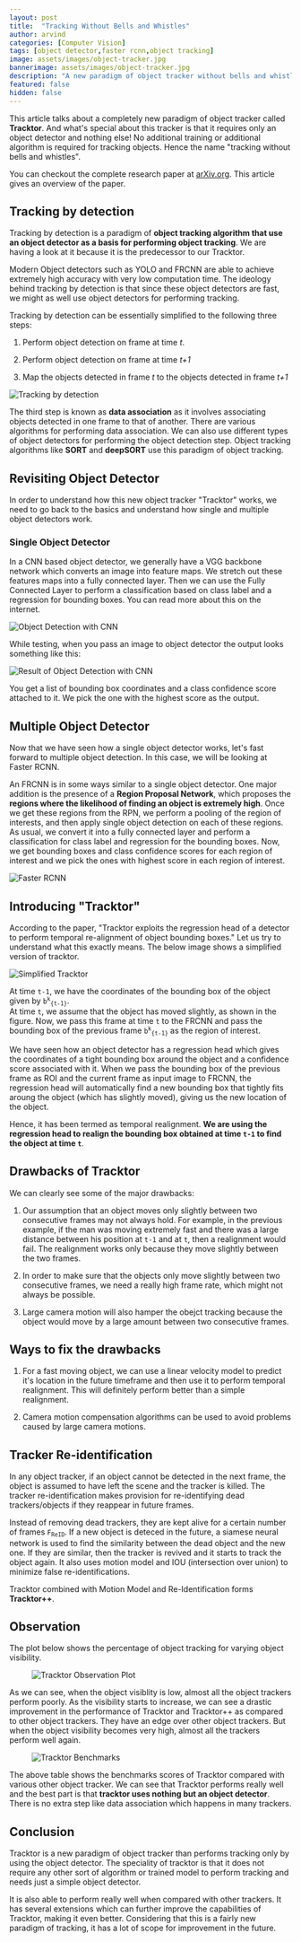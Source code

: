 ```yaml
---
layout: post
title:  "Tracking Without Bells and Whistles"
author: arvind
categories: [Computer Vision]
tags: [object detector,faster rcnn,object tracking]
image: assets/images/object-tracker.jpg
bannerimage: assets/images/object-tracker.jpg
description: "A new paradigm of object tracker without bells and whistles that is capable of tracking objects using just an object detector"
featured: false
hidden: false
---
```


This article talks about a completely new paradigm of object tracker called **Tracktor**. And what's special about this tracker is that it requires only an object detector and nothing else! No additional training or additional algorithm is required for tracking objects. Hence the name "tracking without bells and whistles".

You can checkout the complete research paper at <a href="https://arxiv.org/abs/1903.05625" target="_blank" rel="nofollow">arXiv.org</a>. This article gives an overview of the paper.



## Tracking by detection

Tracking by detection is a paradigm of **object tracking algorithm that use an object detector as a basis for performing object tracking**. We are having a look at it because it is the predecessor to our Tracktor. 

Modern Object detectors such as YOLO and FRCNN are able to achieve extremely high accuracy with very low computation time. The ideology behind tracking by detection is that since these object detectors are fast, we might as well use object detectors for performing tracking.

Tracking by detection can be essentially simplified to the following three steps:

1. Perform object detection on frame at time *t*. 

2. Perform object detection on frame at time *t+1*

3. Map the objects detected in frame *t* to the objects detected in frame *t+1*

![Tracking by detection]({{site.imageurl}}/bells_whistles/det-tracking.png)

The third step is known as **data association** as it involves associating objects detected in one frame to that of another. There are various algorithms for performing data association. We can also use different types of object detectors for performing the object detection step. Object tracking algorithms like **SORT** and **deepSORT** use this paradigm of object tracking. 


## Revisiting Object Detector

In order to understand how this new object tracker "Tracktor" works, we need to go back to the basics and understand how single and multiple object detectors work.


### Single Object Detector

In a CNN based object detector, we generally have a VGG backbone network which converts an image into feature maps. We stretch out these features maps into a fully connected layer. 
Then we can use the Fully Connected Layer to perform a classification based on class label and a regression for bounding boxes. You can read more about this on the internet.

<!-- ![Object detection with CNN]({{ site.baseurl }}/assets/images/obj-det-cnn.png){ width=50% } -->

<img src="{{site.imageurl}}/bells_whistles/obj-det-cnn.png" alt="Object Detection with CNN" />


While testing, when you pass an image to object detector the output looks something like this:

<img src="{{site.imageurl}}/bells_whistles/obj-det-res.png" alt="Result of Object Detection with CNN" />

You get a list of bounding box coordinates and a class confidence score attached to it. We pick the one with the highest score as the output. 


## Multiple Object Detector

Now that we have seen how a single object detector works, let's fast forward to multiple object detection. In this case, we will be looking at Faster RCNN.

An FRCNN is in some ways similar to a single object detector. One major addition is the presence of a **Region Proposal Network**, which proposes the **regions where the likelihood of finding an object is extremely high**. Once we get these regions from the RPN, we perform a pooling of the region of interests, and then apply single object detection on each of these regions. As usual, we convert it into a fully connected layer and perform a classification for class label and regression for the bounding boxes. Now, we get bounding boxes and class confidence scores for each region of interest and we pick the ones with highest score in each region of interest.

<img src="{{site.imageurl}}/bells_whistles/frcnn.png" alt="Faster RCNN" />


## Introducing "Tracktor"

According to the paper, "Tracktor exploits the regression head of a detector to perform temporal re-alignment of object bounding boxes." Let us try to understand what this exactly means. The below image shows a simplified version of tracktor.

<img src="{{site.imageurl}}/bells_whistles/tracktor1.png" alt="Simplified Tracktor" />

At time `t-1`, we have the coordinates of the bounding box of the object given by <code>b<sup>k</sup><sub>{t-1}</sub></code>.<br /> At time `t`, we assume that the object has moved slightly, as shown in the figure. Now, we pass this frame at time `t` to the FRCNN and pass the bounding box of the previous frame <code>b<sup>k</sup><sub>{t-1}</sub></code> as the region of interest.


We have seen how an object detector has a regression head which gives the coordinates of a tight bounding box around the object and a confidence score associated with it. When we pass the bounding box of the previous frame as ROI and the current frame as input image to FRCNN, the regression head will automatically find a new bounding box that tightly fits aroung the object (which has slightly moved), giving us the new location of the object. 


Hence, it has been termed as temporal realignment. **We are using the regression head to realign the bounding box obtained at time `t-1` to find the object at time `t`**.

## Drawbacks of Tracktor

We can clearly see some of the major drawbacks:

1. Our assumption that an object moves only slightly between two consecutive frames may not always hold. For example, in the previous example, if the man was moving extremely fast and there was a large distance between his position at `t-1` and at `t`, then a realignment would fail. The realignment works only because they move slightly between the two frames.

2. In order to make sure that the objects only move slightly between two consecutive frames, we need a really high frame rate, which might not always be possible.

3. Large camera motion will also hamper the obejct tracking because the object would move by a large amount between two consecutive frames.


## Ways to fix the drawbacks

1. For a fast moving object, we can use a linear velocity model to predict it's location in the future timeframe and then use it to perform temporal realignment. This will definitely perform better than a simple realignment.

2. Camera motion compensation algorithms can be used to avoid problems caused by large camera motions.

## Tracker Re-identification

In any object tracker, if an object cannot be detected in the next frame, the object is assumed to have left the scene and the tracker is killed. The tracker re-identification makes provision for re-identifying dead trackers/objects if they reappear in future frames.

Instead of removing dead trackers, they are kept alive for a certain number of frames <code>F<sub>ReID</sub></code>. If a new object is deteced in the future, a siamese neural network is used to find the similarity between the dead object and the new one. If they are similar, then the tracker is revived and it starts to track the object again.
It also uses motion model and IOU (intersection over union) to minimize false re-identifications.

Tracktor combined with Motion Model and Re-Identification forms **Tracktor++**.


## Observation

The plot below shows the percentage of object tracking for varying object visibility.

<figure class="image">
<img src="{{site.imageurl}}/bells_whistles/plot.png" alt="Tracktor Observation Plot" />
</figure>

As we can see, when the object visiblity is low, almost all the object trackers perform poorly. As the visibility starts to increase, we can see a drastic improvement in the performance of Tracktor and Tracktor++ as compared to other object trackers. They have an edge over other object trackers. But when the object visibility becomes very high, almost all the trackers perform well again.

<figure class="image">
<img src="{{site.imageurl}}/bells_whistles/benchmark.png" alt="Tracktor Benchmarks" />
</figure>

The above table shows the benchmarks scores of Tracktor compared with various other object tracker. We can see that Tracktor performs really well and the best part is that **tracktor uses nothing but an object detector**. There is no extra step like data association which happens in many trackers.


## Conclusion

Tracktor is a new paradigm of object tracker than performs tracking only by using the object detector. The speciality of tracktor is that it does not require any other sort of algorithm or trained model to perform tracking and needs just a simple object detector. 

It is also able to perform really well when compared with other trackers. It has several extensions which can further improve the capabilities of Tracktor, making it even better. Considering that this is a fairly new paradigm of tracking, it has a lot of scope for improvement in the future. 

